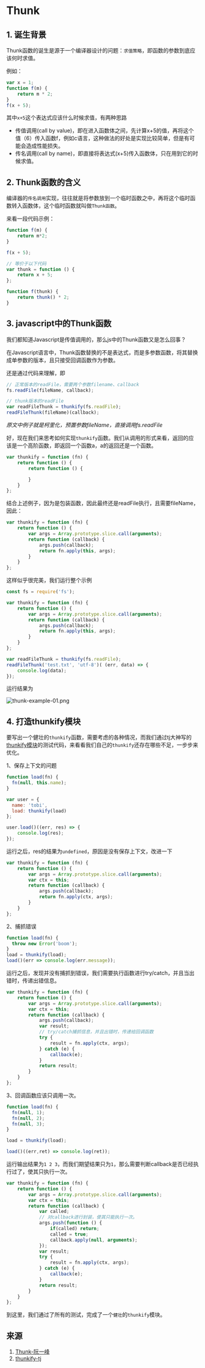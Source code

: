 # Thunk

## 1. 诞生背景

Thunk函数的诞生是源于一个编译器设计的问题：`求值策略`，即函数的参数到底应该何时求值。

例如：

```javascript
var x = 1;
function f(m) {
    return m * 2;
}
f(x + 5);
```

其中`x+5`这个表达式应该什么时候求值，有两种思路

* 传值调用(call by value)，即在进入函数体之间，先计算x+5的值，再将这个值（6）传入函数f，例如c语言，这种做法的好处是实现比较简单，但是有可能会造成性能损失。
* 传名调用(call by name)，即直接将表达式(x+5)传入函数体，只在用到它的时候求值。

## 2. Thunk函数的含义

编译器的`传名调用`实现，往往就是将参数放到一个临时函数之中，再将这个临时函数转入函数体，这个临时函数就叫做`Thunk函数`。

来看一段代码示例：

```javascript
function f(m) {
    return m*2;
}

f(x + 5);

// 等价于以下代码
var thunk = function () {
    return x + 5;
};

function f(thunk) {
    return thunk() * 2;
}
```

## 3. javascript中的Thunk函数

我们都知道Javascript是传值调用的，那么js中的Thunk函数又是怎么回事？

在Javascript语言中，Thunk函数替换的不是表达式，而是多参数函数，将其替换成单参数的版本，且只接受回调函数作为参数。

还是通过代码来理解，即

```javascript
// 正常版本的readFile，需要两个参数filename、callback
fs.readFile(fileName, callback);

// thunk版本的readFile
var readFileThunk = thunkify(fs.readFile);
readFileThunk(fileName)(callback);
```

*原文中例子就是柯里化，预置参数fileName，直接调用fs.readFile*

好，现在我们来思考如何实现`thunkify`函数。我们从调用的形式来看，返回的应该是一个高阶函数，即返回一个函数a，a的返回还是一个函数。

```javascript
var thunkify = function (fn) {
    return function () {
        return function () {

        }
    }
};
```

结合上述例子，因为是包装函数，因此最终还是readFile执行，且需要fileName，因此：

```javascript
var thunkify = function (fn) {
    return function () {
        var args = Array.prototype.slice.call(arguments);
        return function (callback) {
            args.push(callback);
            return fn.apply(this, args);
        }
    }
};
```

这样似乎很完美，我们运行整个示例

```javascript
const fs = require('fs');

var thunkify = function (fn) {
    return function () {
        var args = Array.prototype.slice.call(arguments);
        return function (callback) {
            args.push(callback);
            return fn.apply(this, args);
        }
    }
};

var readFileThunk = thunkify(fs.readFile);
readFileThunk('test.txt', 'utf-8')( (err, data) => {
	console.log(data);
});
```

运行结果为

![thunk-example-01.png](../../images/thunk-example-01.png)

## 4. 打造thunkify模块

要写出一个健壮的`thunkify`函数，需要考虑的各种情况，而我们通过tj大神写的[thunkify模块](https://github.com/tj/node-thunkify/blob/master/test/index.js)的测试代码，来看看我们自己的`thunkify`还存在哪些不足，一步步来优化。

1、保存上下文的问题

```javascript
function load(fn) {
  fn(null, this.name);
}

var user = {
  name: 'tobi',
  load: thunkify(load)
};

user.load()((err, res) => {
	console.log(res);
});
```

运行之后，res的结果为`undefined`，原因是没有保存上下文，改进一下

```javascript
var thunkify = function (fn) {
    return function () {
        var args = Array.prototype.slice.call(arguments);
        var ctx = this;
        return function (callback) {
            args.push(callback);
            return fn.apply(ctx, args);
        }
    }
};
```

2、捕抓错误

```javascript
function load(fn) {
  throw new Error('boom');
}
load = thunkify(load);
load()(err => console.log(err.message));
```

运行之后，发现并没有捕抓到错误，我们需要执行函数进行try/catch，并且当出错时，传递出错信息。

```javascript
var thunkify = function (fn) {
    return function () {
        var args = Array.prototype.slice.call(arguments);
        var ctx = this;
        return function (callback) {
            args.push(callback);
            var result;
            // try/catch捕抓信息，并且出错时，传递给回调函数
            try {
            	result = fn.apply(ctx, args);
            } catch (e) {
            	callback(e);
            }
            return result;
        }
    }
};
```

3、回调函数应该只调用一次。

```javascript
function load(fn) {
  fn(null, 1);
  fn(null, 2);
  fn(null, 3);
}

load = thunkify(load);

load()((err,ret) => console.log(ret));
```

运行输出结果为`1 2 3`，而我们期望结果只为`1`，那么需要判断callback是否已经执行过了，使其只执行一次。

```javascript
var thunkify = function (fn) {
    return function () {
        var args = Array.prototype.slice.call(arguments);
        var ctx = this;
        return function (callback) {
        	var called; 
            // 对callback进行封装，使其只能执行一次。
            args.push(function () {
            	if(called) return;
            	called = true;
            	callback.apply(null, arguments);
            });
            var result;
            try {
            	result = fn.apply(ctx, args);
            } catch (e) {
            	callback(e);
            }
            return result;
        }
    }
};
```

到这里，我们通过了所有的测试，完成了一个`健壮`的`thunkify`模块。

## 来源

1. [Thunk-阮一峰](http://www.ruanyifeng.com/blog/2015/05/thunk.html)
2. [thunkify-tj](https://github.com/tj/node-thunkify)